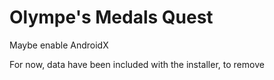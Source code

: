 # Olympe's Medals Quest

Maybe enable AndroidX

For now, data have been included with the installer, to remove